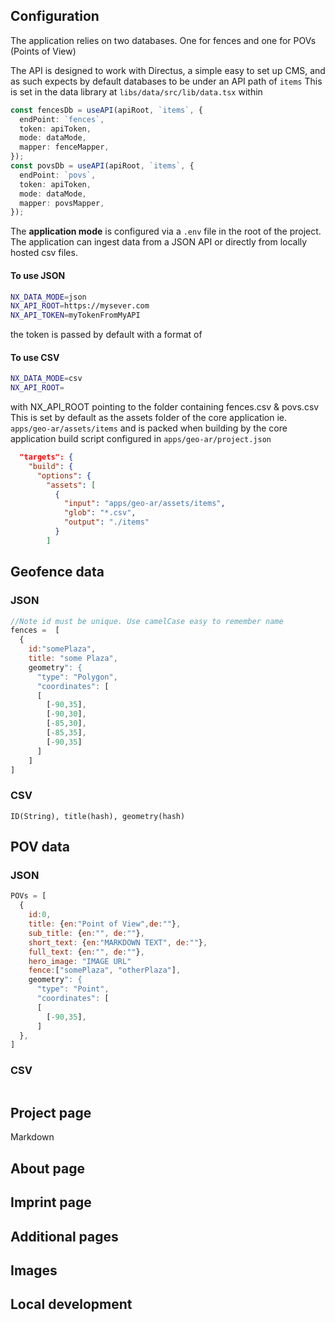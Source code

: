 ## Configuration

The application relies on two databases.
One for fences and one for POVs (Points of View)

The API is designed to work with Directus, a simple easy to set up CMS, and as such expects by default databases to be under an API path of `items`
This is set in the data library at `libs/data/src/lib/data.tsx` within

```typescript
const fencesDb = useAPI(apiRoot, `items`, {
  endPoint: `fences`,
  token: apiToken,
  mode: dataMode,
  mapper: fenceMapper,
});
const povsDb = useAPI(apiRoot, `items`, {
  endPoint: `povs`,
  token: apiToken,
  mode: dataMode,
  mapper: povsMapper,
});
```

The **application mode** is configured via a `.env` file in the root of the project.
The application can ingest data from a JSON API or directly from locally hosted csv files.

#### To use JSON

```bash
NX_DATA_MODE=json
NX_API_ROOT=https://mysever.com
NX_API_TOKEN=myTokenFromMyAPI
```

the token is passed by default with a format of

#### To use CSV

```bash
NX_DATA_MODE=csv
NX_API_ROOT=
```

with NX_API_ROOT pointing to the folder containing fences.csv & povs.csv
This is set by default as the assets folder of the core application
ie. `apps/geo-ar/assets/items`
and is packed when building by the core application build script configured in `apps/geo-ar/project.json`

```json
  "targets": {
    "build": {
      "options": {
        "assets": [
          {
            "input": "apps/geo-ar/assets/items",
            "glob": "*.csv",
            "output": "./items"
          }
        ]
```

## Geofence data

### JSON

```javascript
//Note id must be unique. Use camelCase easy to remember name
fences =  [
  {
    id:"somePlaza",
    title: "some Plaza",
    geometry": {
      "type": "Polygon",
      "coordinates": [
      [
        [-90,35],
        [-90,30],
        [-85,30],
        [-85,35],
        [-90,35]
      ]
    ]
]
```

### CSV

```csv
ID(String), title(hash), geometry(hash)
```

## POV data

### JSON

```javascript
POVs = [
  {
    id:0,
    title: {en:"Point of View",de:""},
    sub_title: {en:"", de:""},
    short_text: {en:"MARKDOWN TEXT", de:""},
    full_text: {en:"", de:""},
    hero_image: "IMAGE URL"
    fence:["somePlaza", "otherPlaza"],
    geometry": {
      "type": "Point",
      "coordinates": [
      [
        [-90,35],
      ]
  },
]

```

### CSV

```csv

```

## Project page

Markdown

## About page

## Imprint page

## Additional pages

## Images

## Local development
